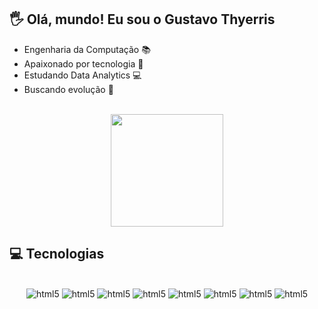 
## 🖐 Olá, mundo! Eu sou o Gustavo Thyerris 

- Engenharia da Computação 📚
- Apaixonado por tecnologia 📡
- Estudando Data Analytics 💻
- Buscando evolução 🔌
<br/>
<div align="center" styles="display: flex>
  <a href="https://github.com/gusThyerris">
  <img height="180em" src="https://github-readme-stats.vercel.app/api/top-langs/?username=Gusthy02&layout=compact&theme=dark"/>
</div>

## 💻 Tecnologias

<div align="center"><br/>
  <img alt="html5" src="https://img.shields.io/badge/HTML5-E34F26?style=for-the-badge&logo=html5&logoColor=white" />

  <img alt="html5" src="https://img.shields.io/badge/JavaScript-F7DF1E?style=for-the-badge&logo=javascript&logoColor=black" />

  <img alt="html5" src="https://img.shields.io/badge/Node.js-43853D?style=for-the-badge&logo=node.js&logoColor=white" />

  <img alt="html5" src="https://img.shields.io/badge/Bootstrap-563D7C?style=for-the-badge&logo=bootstrap&logoColor=white" />
  
  <img alt="html5" src="https://img.shields.io/badge/PHP-777BB4?style=for-the-badge&logo=php&logoColor=white" />

  <img alt="html5" src="https://img.shields.io/badge/MySQL-00000F?style=for-the-badge&logo=mysql&logoColor=white" />

  <img alt="html5" src="https://img.shields.io/badge/MongoDB-4EA94B?style=for-the-badge&logo=mongodb&logoColor=white" />

  <img alt="html5" src="https://img.shields.io/badge/C%23-239120?style=for-the-badge&logo=c-sharp&logoColor=white" />
  
</div>
